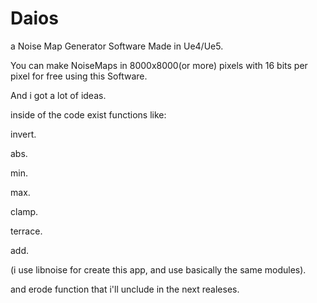 # Daios
a Noise Map Generator Software Made in Ue4/Ue5.

You can make NoiseMaps in 8000x8000(or more) pixels with 16 bits per pixel for free using this Software.

And i got a lot of ideas.

inside of the code exist functions like:

invert.

abs.

min.

max.

clamp.

terrace.

add.

(i use libnoise for create this app, and use basically the same modules).

and erode function that i'll unclude in the next realeses.
